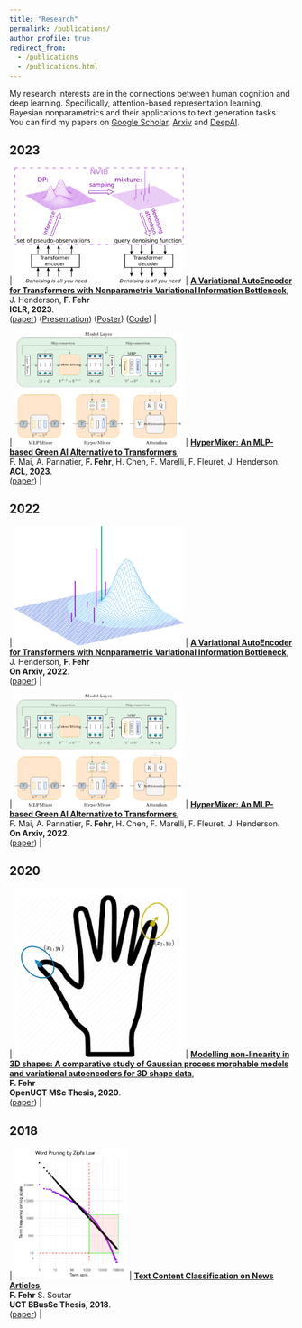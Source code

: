 ```yaml
---
title: "Research"
permalink: /publications/
author_profile: true
redirect_from: 
  - /publications
  - /publications.html
---
```



My research interests are in the connections between human cognition and deep learning. Specifically, attention-based representation learning, Bayesian nonparametrics and their applications to text generation tasks. You can find my papers on [Google Scholar](https://scholar.google.com/citations?hl=en&user=WaZWY0wAAAAJ), [Arxiv](https://arxiv.org/search/cs?searchtype=author&query=Fehr%2C+F) and [DeepAI](https://deepai.org/profile/fabio-fehr).

## 2023

| <img src="../images/nvae_v3.1.png" style="max-width:300px;"> | [**A Variational AutoEncoder for Transformers with Nonparametric Variational Information Bottleneck**](https://openreview.net/forum?id=6QkjC_cs03X), <br> J. Henderson, **F. Fehr** <br> **ICLR, 2023**. <br> ([paper](https://openreview.net/forum?id=6QkjC_cs03X)) ([Presentation](https://recorder-v3.slideslive.com/?share=80761&s=e8bb4385-32e5-4984-8a94-fb8d28775523)) ([Poster](https://FJFehr.github.io/files/NVIB_Poster.pdf)) ([Code](https://github.com/idiap/nvib)) |

| <img src="../images/HypermixerV5.drawio.png" style="max-width:300px;"> | [**HyperMixer: An MLP-based Green AI Alternative to Transformers**](https://arxiv.org/abs/2203.03691), <br> F. Mai, A. Pannatier, **F. Fehr**, H. Chen, F. Marelli, F. Fleuret, J. Henderson. <br> **ACL, 2023**. <br> ([paper](https://arxiv.org/pdf/2203.03691.pdf)) |


## 2022

| <img src="../images/denoising_1_crop.png" style="max-width:300px;"> | [**A Variational AutoEncoder for Transformers with Nonparametric Variational Information Bottleneck**](https://arxiv.org/abs/2207.13529), <br> J. Henderson, **F. Fehr** <br> **On Arxiv, 2022**. <br> ([paper](https://arxiv.org/pdf/2207.13529.pdf)) |

| <img src="../images/HypermixerV5.drawio.png" style="max-width:300px;"> | [**HyperMixer: An MLP-based Green AI Alternative to Transformers**](https://arxiv.org/abs/2203.03691), <br> F. Mai, A. Pannatier, **F. Fehr**, H. Chen, F. Marelli, F. Fleuret, J. Henderson. <br> **On Arxiv, 2022**. <br> ([paper](https://arxiv.org/pdf/2203.03691.pdf)) |

## 2020

| <img src="../images/GaussianProcessEg1.png" style="max-width:300px;"> | [**Modelling non-linearity in 3D shapes: A comparative study of Gaussian process morphable models and variational autoencoders for 3D shape data**](https://open.uct.ac.za/handle/11427/35725),<br> **F. Fehr** <br> **OpenUCT MSc Thesis, 2020**. <br> ([paper](https://open.uct.ac.za/bitstream/handle/11427/35725/thesis_sci_2021_fehr%20fabio.pdf?sequence=1&isAllowed=y)) |

## 2018

| <img src="../images/zipfsLaw.png" style="max-width:200px;"> | [**Text Content Classification on News Articles**](https://FJFehr.github.io/files/honours_thesis_FHRFAB001_STRSEA001.pdf),<br> **F. Fehr** S. Soutar <br> **UCT BBusSc Thesis, 2018**. <br> ([paper](https://FJFehr.github.io/files/honours_thesis_FHRFAB001_STRSEA001.pdf)) |


<!--
## 2022
[**A Variational AutoEncoder for Transformers with Nonparametric Variational Information Bottleneck**](https://arxiv.org/abs/2003.13118),
J. Henderson, **F. Fehr**   
**On Arxiv, 2022**.   
([paper](https://arxiv.org/pdf/2207.13529.pdf))   

[**HyperMixer: An MLP-based Green AI Alternative to Transformers**](https://arxiv.org/abs/1911.03561),
F. Mai, A. Pannatier, **F. Fehr**, H. Chen, F. Marelli, F. Fleuret, J. Henderson.   
**Under review, 2022**.    
([paper](https://arxiv.org/pdf/2203.03691.pdf))  

## 2021
[**Modelling non-linearity in 3D shapes: A comparative study of Gaussian process morphable models and variational autoencoders for 3D shape data**](https://open.uct.ac.za/handle/11427/35725),   
**F. Fehr**   
**OpenUCT MSc Thesis, 2021**.   
([paper](https://open.uct.ac.za/bitstream/handle/11427/35725/thesis_sci_2021_fehr%20fabio.pdf?sequence=1&isAllowed=y))
-->

<!--
([Paper](https://www.aclweb.org/anthology/D19-6605/),[Code](https://github.com/alirezamshi/AME-CMR),[BibText](https://www.aclweb.org/anthology/D19-6605.bib)) 
-->


